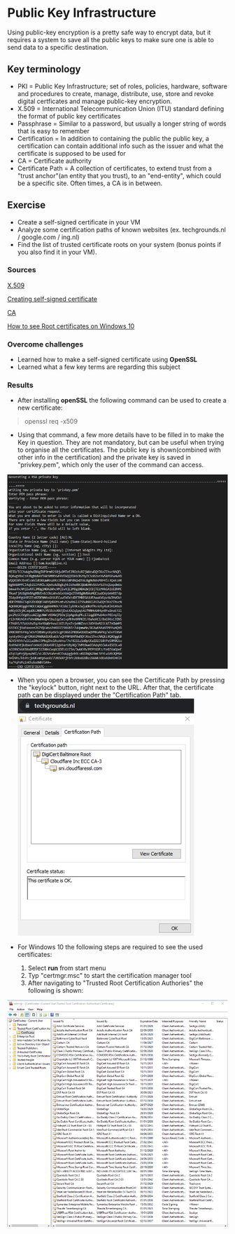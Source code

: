 # Public Key Infrastructure
Using public-key encryption is a pretty safe way to encrypt data, but it requires a system to save all the public keys to make sure one is able to send data to a specific destination.

## Key terminology
- PKI = Public Key Infrastructure; set of roles, policies, hardware, software and procedures to create, manage, distribute, use, store and revoke digital certficates and manage public-key encryption.
- X.509 =  International Telecommunication Union (ITU) standard defining the format of public key certificates
- Passphrase = Similar to a password, but usually a longer string of words that is easy to remember
- Certification = In addition to containing the public the public key, a certification can contain additional info such as the issuer and what the certificate is supposed to be used for
- CA = Certificate authority
- Certificate Path = A collection of certificates, to extend trust from a "trust anchor"(an entity that you trust), to an "end-entity", which could be a specific site. Often times, a CA is in between.

## Exercise
- Create a self-signed certificate in your VM
- Analyze some certification paths of known websites (ex. techgrounds.nl / google.com / ing.nl)
- Find the list of trusted certificate roots on your system (bonus points if you also find it in your VM).

### Sources

[X.509](https://en.wikipedia.org/wiki/X.509)

[Creating self-signed certificate](https://linuxize.com/post/creating-a-self-signed-ssl-certificate/)

[CA](https://en.wikipedia.org/wiki/Certificate_authority)

[How to see Root certificates on Windows 10](https://docs.microsoft.com/en-us/dotnet/framework/wcf/feature-details/how-to-view-certificates-with-the-mmc-snap-in#to-view-certificates-for-the-current-user)
### Overcome challenges
- Learned how to make a self-signed certificate using **OpenSSL**
- Learned what a few key terms are regarding this subject

### Results
- After installing **openSSL** the following command can be used to create a new certificate:
> openssl req -x509
- Using that command, a few more details have to be filled in to make the Key in question. They are not mandatory, but can be useful when trying to organise all the certificates. The public key is shown(combined with other info in the certification) and the private key is saved in "privkey.pem", which only the user of the command can access.

![Certificate Generated](../00_includes/SEC-06/SS_CertificationCreate.png)

- When you open a browser, you can see the Certificate Path by pressing the "keylock" button, right next to the URL. After that, the certificate path can be displayed under the "Certification Path" tab.
![Techgrounds Certificate path](../00_includes/SEC-06/SS_CertificationPath_Techgrounds.png)

- For Windows 10 the following steps are required to see the used certificates:
    1. Select **run** from start menu
    2. Typ "certmgr.msc" to start the certification manager tool
    3. After navigating to "Trusted Root Certification Authories" the following is shown:

![Trusted Root Certificate](../00_includes/SEC-06/SS_Trusted_CertificateRoots.png)